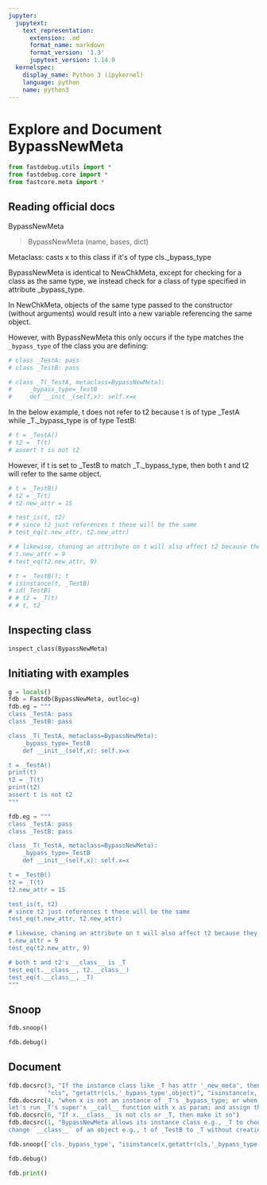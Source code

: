 ```yaml
---
jupyter:
  jupytext:
    text_representation:
      extension: .md
      format_name: markdown
      format_version: '1.3'
      jupytext_version: 1.14.0
  kernelspec:
    display_name: Python 3 (ipykernel)
    language: python
    name: python3
---
```


# Explore and Document BypassNewMeta

```python
from fastdebug.utils import *
from fastdebug.core import *
from fastcore.meta import *
```

## Reading official docs


BypassNewMeta
> BypassNewMeta (name, bases, dict)     

Metaclass: casts x to this class if it's of type cls._bypass_type

BypassNewMeta is identical to NewChkMeta, except for checking for a class as the same type, we instead check for a class of type specified in attribute _bypass_type.

In NewChkMeta, objects of the same type passed to the constructor (without arguments) would result into a new variable referencing the same object. 

However, with BypassNewMeta this only occurs if the type matches the `_bypass_type` of the class you are defining:

```python
# class _TestA: pass
# class _TestB: pass

# class _T(_TestA, metaclass=BypassNewMeta):
#     _bypass_type=_TestB
#     def __init__(self,x): self.x=x
```

In the below example, t does not refer to t2 because t is of type _TestA while _T._bypass_type is of type TestB:

```python
# t = _TestA()
# t2 = _T(t)
# assert t is not t2
```

However, if t is set to _TestB to match _T._bypass_type, then both t and t2 will refer to the same object.

```python
# t = _TestB()
# t2 = _T(t)
# t2.new_attr = 15

# test_is(t, t2)
# # since t2 just references t these will be the same
# test_eq(t.new_attr, t2.new_attr)

# # likewise, chaning an attribute on t will also affect t2 because they both point to the same object.
# t.new_attr = 9
# test_eq(t2.new_attr, 9)
```

```python
# t = _TestB(); t
# isinstance(t, _TestB)
# id(_TestB)
# # t2 = _T(t)
# # t, t2
```

## Inspecting class

```python
inspect_class(BypassNewMeta)
```

## Initiating with examples

```python
g = locals()
fdb = Fastdb(BypassNewMeta, outloc=g)
fdb.eg = """
class _TestA: pass
class _TestB: pass

class _T(_TestA, metaclass=BypassNewMeta):
    _bypass_type=_TestB
    def __init__(self,x): self.x=x

t = _TestA()
print(t)
t2 = _T(t)
print(t2)
assert t is not t2
"""

fdb.eg = """
class _TestA: pass
class _TestB: pass

class _T(_TestA, metaclass=BypassNewMeta):
    _bypass_type=_TestB
    def __init__(self,x): self.x=x

t = _TestB()
t2 = _T(t)
t2.new_attr = 15

test_is(t, t2)
# since t2 just references t these will be the same
test_eq(t.new_attr, t2.new_attr)

# likewise, chaning an attribute on t will also affect t2 because they both point to the same object.
t.new_attr = 9
test_eq(t2.new_attr, 9)

# both t and t2's __class__ is _T
test_eq(t.__class__, t2.__class__)
test_eq(t.__class__, _T)
"""
```

## Snoop

```python
fdb.snoop()
```

```python
fdb.debug()
```

## Document

```python
fdb.docsrc(3, "If the instance class like _T has attr '_new_meta', then run it with param x;", "x", \
           "cls", "getattr(cls,'_bypass_type',object)", "isinstance(x, _TestB)", "isinstance(x,getattr(cls,'_bypass_type',object))")
fdb.docsrc(4, "when x is not an instance of _T's _bypass_type; or when a positional param is given; or when a keyword arg is given; \
let's run _T's super's __call__ function with x as param; and assign the result to x")
fdb.docsrc(6, "If x.__class__ is not cls or _T, then make it so")
fdb.docsrc(1, "BypassNewMeta allows its instance class e.g., _T to choose a specific class e.g., _TestB and \
change `__class__` of an object e.g., t of _TestB to _T without creating a new object")
```

```python
fdb.snoop(['cls._bypass_type', "isinstance(x,getattr(cls,'_bypass_type',object))"])
```

```python
fdb.debug()
```

```python
fdb.print()
```

```python

```
